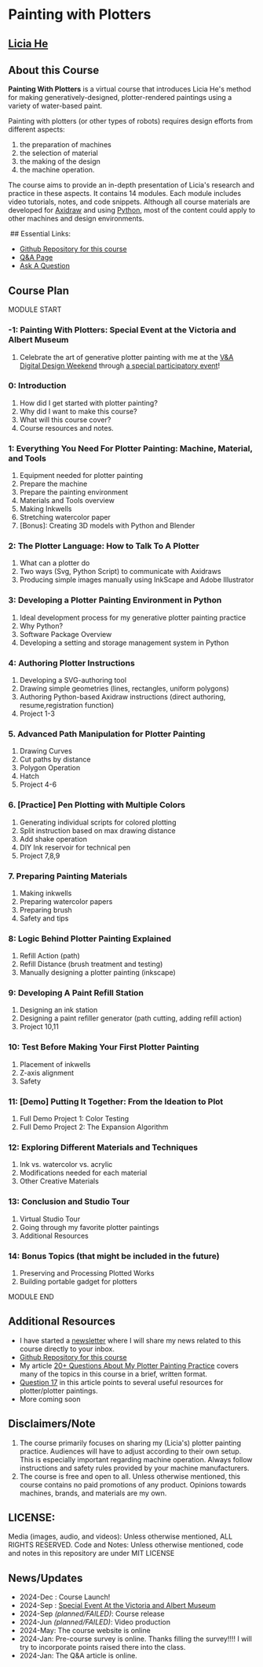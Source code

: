 
# Painting with Plotters

<h2 class="author"><a href="http://eyesofpanda.com" target="_blank">Licia He</a></h2>

## About this Course 

**Painting With Plotters** is a virtual course that introduces Licia He's method for making generatively-designed, plotter-rendered paintings using a variety of water-based paint. 

Painting with plotters (or other types of robots) requires design efforts from different aspects:
1. the preparation of machines
2. the selection of material
3. the making of the design
4. the machine operation. 

The course aims to provide an in-depth presentation of Licia's research and practice in these aspects. It contains 14 modules. Each module includes video tutorials, notes, and code snippets. Although all course materials are developed for [Axidraw](https://axidraw.com/) and using [Python](https://www.python.org/), most of the content could apply to other machines and design environments.

<img name="00/00_banner.jpg" class="full-width-img">
## Essential Links:

- [Github Repository for this course](https://github.com/LiciaHe/painting_with_plotters)
- [Q&A Page](https://www.eyesofpanda.com/project/painting_with_plotters/QA/)
- [Ask A Question](https://docs.google.com/forms/d/e/1FAIpQLSdAMLVMtuUR2i5G695Mufm0polT8fs-n0bQurwLId-2cLDx7Q/viewform?usp=sharing)

## Course Plan
MODULE START 
### -1: Painting With Plotters: Special Event at the Victoria and Albert Museum
1. Celebrate the art of generative plotter painting with me at the [V&A Digital Design Weekend](https://www.vam.ac.uk/event/9pmbZOVdEw/digital-design-weekend-2024) through [a special participatory event](https://www.vam.ac.uk/event/bJvmGKbB9/painting-with-plotters-sep-2024)! 

### 0: Introduction 
1. How did I get started with plotter painting? 
2. Why did I want to make this course?
2. What will this course cover?
4. Course resources and notes. 

### 1: Everything You Need For Plotter Painting: Machine, Material, and Tools
1. Equipment needed for plotter painting
2. Prepare the machine
3. Prepare the painting environment 
4. Materials and Tools overview 
5. Making Inkwells
6. Stretching watercolor paper
7. [Bonus]: Creating 3D models with Python and Blender

### 2: The Plotter Language: How to Talk To A Plotter
1. What can a plotter do 
2. Two ways (Svg, Python Script) to communicate with Axidraws
3. Producing simple images manually using InkScape and Adobe Illustrator

### 3: Developing a Plotter Painting Environment in Python 
1. Ideal development process for my generative plotter painting practice 
2. Why Python?
3. Software Package Overview
3. Developing a setting and storage management system in Python

### 4: Authoring Plotter Instructions
1. Developing a SVG-authoring tool
2. Drawing simple geometries (lines, rectangles, uniform polygons)
3. Authoring Python-based Axidraw instructions (direct authoring, resume,registration function)
4. Project 1-3

### 5. Advanced Path Manipulation for Plotter Painting
1. Drawing Curves
2. Cut paths by distance 
2. Polygon Operation 
3. Hatch 
4. Project 4-6

### 6. [Practice] Pen Plotting with Multiple Colors 
1. Generating individual scripts for colored plotting 
2. Split instruction based on max drawing distance
4. Add shake operation 
5. DIY Ink reservoir for technical pen
6. Project 7,8,9

### 7. Preparing Painting Materials 
1. Making inkwells 
2. Preparing watercolor papers 
3. Preparing brush 
4. Safety and tips

### 8: Logic Behind Plotter Painting Explained
1. Refill Action (path)
2. Refill Distance (brush treatment and testing)
3. Manually designing a plotter painting (inkscape)

### 9: Developing A Paint Refill Station 
1. Designing an ink station
2. Designing a paint refiller generator (path cutting, adding refill action)
3. Project 10,11

### 10: Test Before Making Your First Plotter Painting
1. Placement of inkwells
2. Z-axis alignment 
3. Safety

### 11: [Demo] Putting It Together: From the Ideation to Plot 
1. Full Demo Project 1: Color Testing
2. Full Demo Project 2: The Expansion Algorithm

### 12: Exploring Different Materials and Techniques
1. Ink vs. watercolor vs. acrylic 
2. Modifications needed for each material 
2. Other Creative Materials

### 13: Conclusion and Studio Tour
1. Virtual Studio Tour 
2. Going through my favorite plotter paintings 
3. Additional Resources

### 14: Bonus Topics (that might be included in the future)
1. Preserving and Processing Plotted Works
2. Building portable gadget for plotters

MODULE END 

## Additional Resources
- I have started a [newsletter](https://liciahe.substack.com/) where I will share my news related to this course directly to your inbox. 
- [Github Repository for this course](https://github.com/LiciaHe/painting_with_plotters)
-  My article [20+ Questions About My Plotter Painting Practice](https://www.eyesofpanda.com/project/plotter_painting_q_a/) covers many of the topics in this course in a brief, written format. 
  - [Question 17](https://www.eyesofpanda.com/project/plotter_painting_q_a/#q17) in this article points to several useful resources for plotter/plotter paintings.
- More coming soon 

## Disclaimers/Note
1. The course primarily focuses on sharing my (Licia's) plotter painting practice.  Audiences will have to adjust according to their own setup. This is especially important regarding machine operation. Always follow instructions and safety rules provided by your machine manufacturers. 
2. The course is free and open to all. Unless otherwise mentioned, this course contains no paid promotions of any product. Opinions towards machines, brands, and materials are my own.

## LICENSE: 
Media (images, audio, and videos): Unless otherwise mentioned, ALL RIGHTS RESERVED.
Code and Notes: Unless otherwise mentioned, code and notes in this repository are under MIT LICENSE

## News/Updates
- 2024-Dec : Course Launch! 
- 2024-Sep : [Special Event At the Victoria and Albert Museum](https://www.vam.ac.uk/event/bJvmGKbB9/painting-with-plotters-sep-2024)
- 2024-Sep *(planned/FAILED)*: Course release
- 2024-Jun *(planned/FAILED)*: Video production 
- 2024-May: The course website is online 
- 2024-Jan: Pre-course survey is online. Thanks filling the survey!!!! I will try to incorporate points raised there into the class.   
- 2024-Jan: The Q&A article is online.
